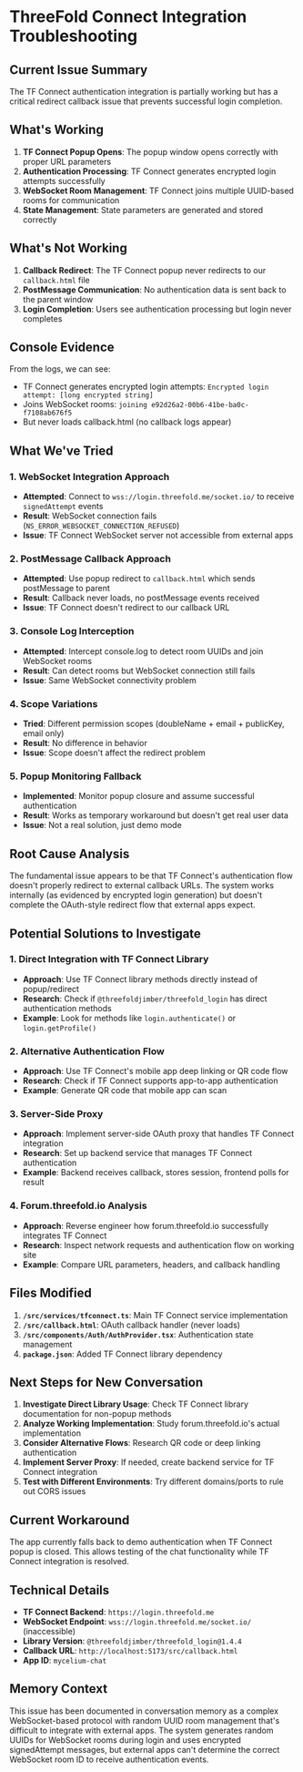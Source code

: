 # ThreeFold Connect Integration Troubleshooting

## Current Issue Summary

The TF Connect authentication integration is partially working but has a critical redirect callback issue that prevents successful login completion.

## What's Working

1. **TF Connect Popup Opens**: The popup window opens correctly with proper URL parameters
2. **Authentication Processing**: TF Connect generates encrypted login attempts successfully
3. **WebSocket Room Management**: TF Connect joins multiple UUID-based rooms for communication
4. **State Management**: State parameters are generated and stored correctly

## What's Not Working

1. **Callback Redirect**: The TF Connect popup never redirects to our `callback.html` file
2. **PostMessage Communication**: No authentication data is sent back to the parent window
3. **Login Completion**: Users see authentication processing but login never completes

## Console Evidence

From the logs, we can see:
- TF Connect generates encrypted login attempts: `Encrypted login attempt: [long encrypted string]`
- Joins WebSocket rooms: `joining e92d26a2-00b6-41be-ba0c-f7108ab676f5`
- But never loads callback.html (no callback logs appear)

## What We've Tried

### 1. WebSocket Integration Approach
- **Attempted**: Connect to `wss://login.threefold.me/socket.io/` to receive `signedAttempt` events
- **Result**: WebSocket connection fails (`NS_ERROR_WEBSOCKET_CONNECTION_REFUSED`)
- **Issue**: TF Connect WebSocket server not accessible from external apps

### 2. PostMessage Callback Approach
- **Attempted**: Use popup redirect to `callback.html` which sends postMessage to parent
- **Result**: Callback never loads, no postMessage events received
- **Issue**: TF Connect doesn't redirect to our callback URL

### 3. Console Log Interception
- **Attempted**: Intercept console.log to detect room UUIDs and join WebSocket rooms
- **Result**: Can detect rooms but WebSocket connection still fails
- **Issue**: Same WebSocket connectivity problem

### 4. Scope Variations
- **Tried**: Different permission scopes (doubleName + email + publicKey, email only)
- **Result**: No difference in behavior
- **Issue**: Scope doesn't affect the redirect problem

### 5. Popup Monitoring Fallback
- **Implemented**: Monitor popup closure and assume successful authentication
- **Result**: Works as temporary workaround but doesn't get real user data
- **Issue**: Not a real solution, just demo mode

## Root Cause Analysis

The fundamental issue appears to be that TF Connect's authentication flow doesn't properly redirect to external callback URLs. The system works internally (as evidenced by encrypted login generation) but doesn't complete the OAuth-style redirect flow that external apps expect.

## Potential Solutions to Investigate

### 1. Direct Integration with TF Connect Library
- **Approach**: Use TF Connect library methods directly instead of popup/redirect
- **Research**: Check if `@threefoldjimber/threefold_login` has direct authentication methods
- **Example**: Look for methods like `login.authenticate()` or `login.getProfile()`

### 2. Alternative Authentication Flow
- **Approach**: Use TF Connect's mobile app deep linking or QR code flow
- **Research**: Check if TF Connect supports app-to-app authentication
- **Example**: Generate QR code that mobile app can scan

### 3. Server-Side Proxy
- **Approach**: Implement server-side OAuth proxy that handles TF Connect integration
- **Research**: Set up backend service that manages TF Connect authentication
- **Example**: Backend receives callback, stores session, frontend polls for result

### 4. Forum.threefold.io Analysis
- **Approach**: Reverse engineer how forum.threefold.io successfully integrates TF Connect
- **Research**: Inspect network requests and authentication flow on working site
- **Example**: Compare URL parameters, headers, and callback handling

## Files Modified

1. **`/src/services/tfconnect.ts`**: Main TF Connect service implementation
2. **`/src/callback.html`**: OAuth callback handler (never loads)
3. **`/src/components/Auth/AuthProvider.tsx`**: Authentication state management
4. **`package.json`**: Added TF Connect library dependency

## Next Steps for New Conversation

1. **Investigate Direct Library Usage**: Check TF Connect library documentation for non-popup methods
2. **Analyze Working Implementation**: Study forum.threefold.io's actual implementation
3. **Consider Alternative Flows**: Research QR code or deep linking authentication
4. **Implement Server Proxy**: If needed, create backend service for TF Connect integration
5. **Test with Different Environments**: Try different domains/ports to rule out CORS issues

## Current Workaround

The app currently falls back to demo authentication when TF Connect popup is closed. This allows testing of the chat functionality while TF Connect integration is resolved.

## Technical Details

- **TF Connect Backend**: `https://login.threefold.me`
- **WebSocket Endpoint**: `wss://login.threefold.me/socket.io/` (inaccessible)
- **Library Version**: `@threefoldjimber/threefold_login@1.4.4`
- **Callback URL**: `http://localhost:5173/src/callback.html`
- **App ID**: `mycelium-chat`

## Memory Context

This issue has been documented in conversation memory as a complex WebSocket-based protocol with random UUID room management that's difficult to integrate with external apps. The system generates random UUIDs for WebSocket rooms during login and uses encrypted signedAttempt messages, but external apps can't determine the correct WebSocket room ID to receive authentication events.
